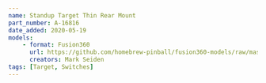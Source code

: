 ```yaml
---
name: Standup Target Thin Rear Mount
part_number: A-16816
date_added: 2020-05-19
models: 
    - format: Fusion360
      url: https://github.com/homebrew-pinball/fusion360-models/raw/master/targets/Standup%20Target%20Thin%20Rear%20Mount%20A-16816.f3d
      creators: Mark Seiden
tags: [Target, Switches]
---
```

